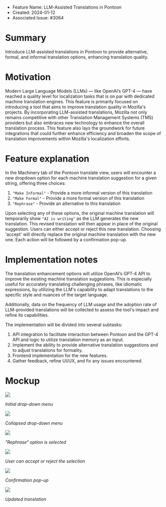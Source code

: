 - Feature Name: LLM-Assisted Translations in Pontoon
- Created: 2024-01-12
- Associated Issue: #3064

# Summary

Introduce LLM-assisted translations in Pontoon to provide alternative, formal, and informal translation options, enhancing translation quality.

# Motivation

Modern Large Language Models (LLMs) — like OpenAI’s GPT-4 — have reached a quality level for localization tasks that is on par with dedicated machine translation engines. This feature is primarily focused on introducing a tool that aims to improve translation quality in Mozilla's projects. By incorporating LLM-assisted translations, Mozilla not only remains competitive with other Translation Management Systems (TMS) providers but also embraces new technology to enhance the overall translation process. This feature also lays the groundwork for future integrations that could further enhance efficiency and broaden the scope of translation improvements within Mozilla's localization efforts.

# Feature explanation

In the Machinery tab of the Pontoon translate view, users will encounter a new dropdown option for each machine translation suggestion for a given string, offering three choices: 
1) `"Make Informal"` - Provide a more informal version of this translation 
2)  `"Make Formal"` - Provide a more formal version of this translation
3) `"Rephrase"` - Provide an alternative to this translation 

Upon selecting any of these options, the original machine translation will temporarily show `"AI is writing"` as the LLM generates the new translation. This revised translation will then appear in place of the original suggestion. Users can either accept or reject this new translation. Choosing 'accept' will directly replace the original machine translation with the new one. Each action will be followed by a confirmation pop-up.


# Implementation notes

The translation enhancement options will utilize OpenAI’s GPT-4 API to improve the existing machine translation suggestions. This is especially useful for accurately translating challenging phrases, like idiomatic expressions, by utilizing the LLM's capability to adapt translations to the specific style and nuances of the target language.

Additionally, data on the frequency of LLM usage and the adoption rate of LLM-provided translations will be collected to assess the tool's impact and refine its capabilities.

The implementation will be divided into several subtasks:
1. API integration to facilitate interaction between Pontoon and the GPT-4 API and logic to utilize translation memory as an input.
2. Implement the ability to provide alternative translation suggestions and to adjust translations for formality.
3. Frontend implementation for the new features.
4. Gather feedback, refine UI/UX, and fix any issues encountered.

# Mockup

![](0116/initial-drop-down.png)

*Initial drop-down menu*

![](0116/collapsed-drop-down.png)

*Collapsed drop-down menu*

![](0116/rephrase-selected.png)

*"Rephrase" option is selected*

![](0116/accept-or-reject.png)

*User can accept or reject the selection*

![](0116/confirmation.png)

*Confirmation pop-up*

![](0116/updated-translation.png)

*Updated translation*


